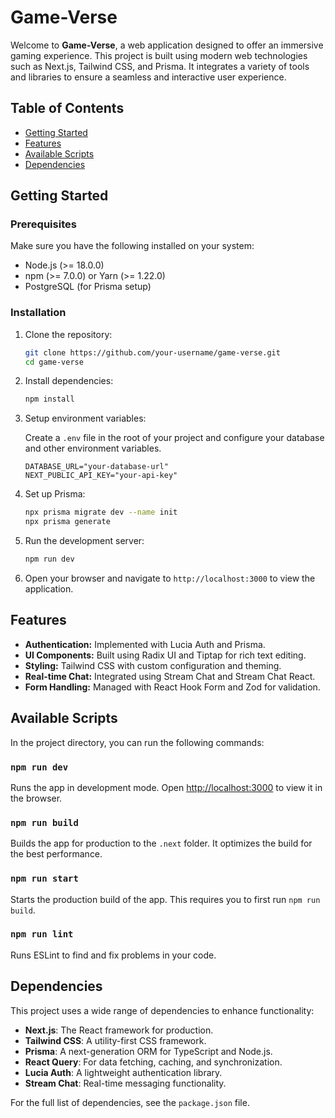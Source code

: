 # Game-Verse

Welcome to **Game-Verse**, a web application designed to offer an immersive gaming experience. This project is built using modern web technologies such as Next.js, Tailwind CSS, and Prisma. It integrates a variety of tools and libraries to ensure a seamless and interactive user experience.

## Table of Contents

- [Getting Started](#getting-started)
- [Features](#features)
- [Available Scripts](#available-scripts)
- [Dependencies](#dependencies)

## Getting Started


### Prerequisites


Make sure you have the following installed on your system:

- Node.js (>= 18.0.0)
- npm (>= 7.0.0) or Yarn (>= 1.22.0)
- PostgreSQL (for Prisma setup)

### Installation

1. Clone the repository:

   ```bash
   git clone https://github.com/your-username/game-verse.git
   cd game-verse
   ```

2. Install dependencies:

   ```bash
   npm install
   ```

3. Setup environment variables:

   Create a `.env` file in the root of your project and configure your database and other environment variables.

   ```env
   DATABASE_URL="your-database-url"
   NEXT_PUBLIC_API_KEY="your-api-key"
   ```

4. Set up Prisma:

   ```bash
   npx prisma migrate dev --name init
   npx prisma generate
   ```

5. Run the development server:

   ```bash
   npm run dev
   ```

6. Open your browser and navigate to `http://localhost:3000` to view the application.

## Features

- **Authentication:** Implemented with Lucia Auth and Prisma.
- **UI Components:** Built using Radix UI and Tiptap for rich text editing.
- **Styling:** Tailwind CSS with custom configuration and theming.
- **Real-time Chat:** Integrated using Stream Chat and Stream Chat React.
- **Form Handling:** Managed with React Hook Form and Zod for validation.

## Available Scripts

In the project directory, you can run the following commands:

### `npm run dev`

Runs the app in development mode.
Open [http://localhost:3000](http://localhost:3000) to view it in the browser.

### `npm run build`

Builds the app for production to the `.next` folder.
It optimizes the build for the best performance.

### `npm run start`

Starts the production build of the app.
This requires you to first run `npm run build`.

### `npm run lint`

Runs ESLint to find and fix problems in your code.

## Dependencies

This project uses a wide range of dependencies to enhance functionality:

- **Next.js**: The React framework for production.
- **Tailwind CSS**: A utility-first CSS framework.
- **Prisma**: A next-generation ORM for TypeScript and Node.js.
- **React Query**: For data fetching, caching, and synchronization.
- **Lucia Auth**: A lightweight authentication library.
- **Stream Chat**: Real-time messaging functionality.

For the full list of dependencies, see the `package.json` file.

